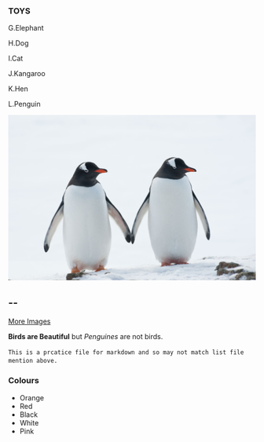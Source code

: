 ### TOYS
G.Elephant

H.Dog

I.Cat

J.Kangaroo

K.Hen

L.Penguin 

![Penguin](penguine.png)

--
--

[More Images](https://www.bing.com/images/search?q=penguin&qpvt=Penguin&form=IGRE&first=1)

**Birds are Beautiful** but *Penguines* are not birds.

```This is a prcatice file for markdown and so may not match list file mention above.```

### Colours

- Orange
- Red
- Black
- White
- Pink
